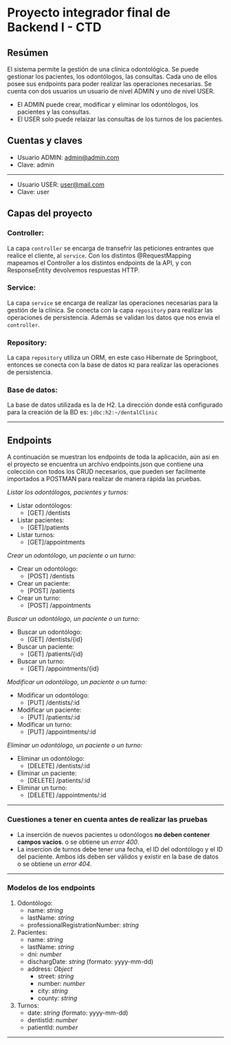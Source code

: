 # Proyecto integrador final de Backend I - CTD

## Resúmen
El sistema permite la gestión de una clínica odontológica. Se puede gestionar los pacientes, los odontólogos, las consultas.
Cada uno de ellos posee sus endpoints para poder realizar las operaciones necesarias. Se cuenta con dos usuarios un usuario de nivel ADMIN y uno de nivel USER. 
- El ADMIN puede crear, modificar y eliminar los odontólogos, los pacientes y las consultas. 
- El USER solo puede relaizar las consultas de los turnos de los pacientes.

## Cuentas y claves
- Usuario ADMIN: admin@admin.com
- Clave: admin
- --
- Usuario USER: user@mail.com
- Clave: user

## Capas del proyecto
### Controller:
La capa ```controller``` se encarga de transefrir las peticiones entrantes que realice el cliente, al ```service```. Con los distintos @RequestMapping mapeamos el Controller a los distintos endpoints de la API, y con ResponseEntity devolvemos respuestas HTTP.

### Service:
La capa ```service``` se encarga de realizar las operaciones necesarias para la gestión de la clínica. Se conecta con la capa ```repository``` para realizar las operaciones de persistencia. Además se validan los datos que nos envia el ```controller```.

### Repository:
La capa ```repository``` utiliza un ORM, en este caso Hibernate de Springboot, entonces se conecta con la base de datos ```H2``` para realizar las operaciones de persistencia.

### Base de datos:
La base de datos utilizada es la de H2. La dirección donde está configurado para la creación de la BD es: ```jdbc:h2:~/dentalClinic```
- --
## Endpoints
A continuación se muestran los endpoints de toda la aplicación, aún asi en el proyecto se encuentra un archivo endpoints.json que contiene una colección con todos los CRUD necesarios, que pueden ser facilmente importados a POSTMAN para realizar de manera rápida las pruebas.

*Listar los odontólogos, pacientes y turnos:*
- Listar odontólogos:
  - [GET] /dentists
- Listar pacientes:
  - [GET]/patients
- Listar turnos:
  - [GET]/appointments

*Crear un odontólogo, un paciente o un turno:*
- Crear un odontólogo:
  - [POST] /dentists
- Crear un paciente:
  - [POST] /patients
- Crear un turno:
  - [POST] /appointments

*Buscar un odontólogo, un paciente o un turno:*
  - Buscar un odontólogo:
      - [GET] /dentists/{id}
  - Buscar un paciente:
      - [GET] /patients/{id}
  - Buscar un turno:
      - [GET] /appointments/{id}

*Modificar un odontólogo, un paciente o un turno:*
  - Modificar un odontólogo:
      - [PUT] /dentists/:id
  - Modificar un paciente:
      - [PUT] /patients/:id
  - Modificar un turno:
      - [PUT] /appointments/:id

*Eliminar un odontólogo, un paciente o un turno:*
  - Eliminar un odontólogo:
      - [DELETE] /dentists/:id
  - Eliminar un paciente:
      - [DELETE] /patients/:id
  - Eliminar un turno:
      - [DELETE] /appointments/:id
- --
### Cuestiones a tener en cuenta antes de realizar las pruebas
- La inserción de nuevos pacientes u odonólogos **no deben contener campos vacíos**. o se obtiene un *error 400*.
- La insercion de turnos debe tener una fecha, el ID del odontólogo y el ID del paciente. Ambos ids deben ser válidos y existir en la base de datos o se obtiene un *error 404*.
- --
### Modelos de los endpoints
1. Odontólogo:
    - name: *string*
    - lastName: *string*
    - professionalRegistrationNumber: *string*
2. Pacientes:
    - name: *string*
    - lastName: *string*
    - dni: *number*
    - dischargDate: *string* (formato: yyyy-mm-dd)
    - address: *Object*
        - street: *string*
        - number: *number*
        - city: *string*
        - county: *string*
3. Turnos:
    - date: *string* (formato: yyyy-mm-dd)
    - dentistId: *number*
    - patientId: *number*
- --
    
